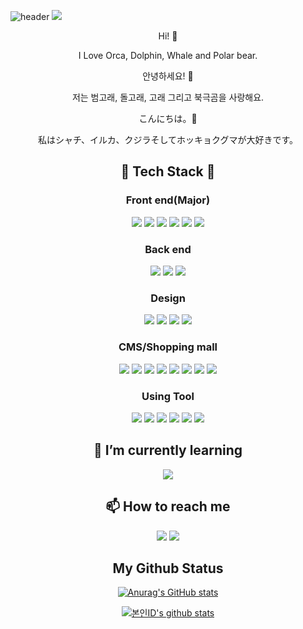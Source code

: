 ![header](https://capsule-render.vercel.app/api?type=waving&color=auto&height=300&section=header&text=LEE%20SAEWA&fontSize=90)
<img src="https://user-images.githubusercontent.com/97646713/184794965-66b06e0a-07d7-4a28-b821-5d5d3c480dfa.jpg">

<div align="center">
Hi! 👋

I Love Orca, Dolphin, Whale and Polar bear.

</div>

<div align="center">
안녕하세요! 👋

저는 범고래, 돌고래, 고래 그리고 북극곰을 사랑해요.

</div>

<div align="center">
こんにちは。👋

私はシャチ、イルカ、クジラそしてホッキョクグマが大好きです。

</div>

<h2 align="center">🔨 Tech Stack 🔨</h2>

<h3 align="center">Front end(Major)</h3>
<p align="center">
<img src="https://img.shields.io/badge/HTML5-E34F26?style=flat-square&logo=HTML5&logoColor=white"/>
<img src="https://img.shields.io/badge/CSS3-1572B6?style=flat-square&logo=CSS3&logoColor=white"/>
<img src="https://img.shields.io/badge/Sass-CC6699?style=flat-square&logo=Sass&logoColor=white"/>
<img src="https://img.shields.io/badge/JavaScript-F7DF1E?style=flat-square&logo=JavaScript&logoColor=black"/>
<img src="https://img.shields.io/badge/jQuery-0769AD?style=flat-square&logo=jQuery&logoColor=white"/>
<img src="https://img.shields.io/badge/Pug-A86454?style=flat-square&logo=Pug&logoColor=white"/>
</p>

<h3 align="center">Back end</h3>
<p align="center">
<img src="https://img.shields.io/badge/Node.js-339933?style=flat-square&logo=Node.js&logoColor=white"/>
<img src="https://img.shields.io/badge/Express-000000?style=flat-square&logo=Express&logoColor=white"/>
<img src="https://img.shields.io/badge/MongoDB-47A248?style=flat-square&logo=MongoDB&logoColor=white"/>
<!-- <img src="https://img.shields.io/badge/Webpack-8DD6F9?style=flat-square&logo=Webpack&logoColor=black"/>
<img src="https://img.shields.io/badge/WebRTC-333333?style=flat-square&logo=WebRTC&logoColor=white"/>
<img src="https://img.shields.io/badge/Socket.io-010101?style=flat-square&logo=Socket.io&logoColor=white"/> -->
</p>

<h3 align="center">Design</h3>
<p align="center">
<img src="https://img.shields.io/badge/Adobe Photoshop-31A8FF?style=flat-square&logo=Adobe Photoshop&logoColor=white"/>
<img src="https://img.shields.io/badge/Adobe Illustrator-FF9A00?style=flat-square&logo=Adobe Illustrator&logoColor=white"/>
<img src="https://img.shields.io/badge/Adobe XD-FF61F6?style=flat-square&logo=Adobe XD&logoColor=white"/>
<img src="https://img.shields.io/badge/Figma-F24E1E?style=flat-square&logo=Figma&logoColor=white"/>
</p>

<h3 align="center">CMS/Shopping mall</h3>
<p align="center">
<img src="https://img.shields.io/badge/Cafe24-146af0?style=flat-square&logoColor=white"/>
<img src="https://img.shields.io/badge/Rakuten-BF0000?style=flat-square&logo=Rakuten&logoColor=white"/>
<img src="https://img.shields.io/badge/Yahoo!-6001D2?style=flat-square&logo=Yahoo!&logoColor=white"/>
<img src="https://img.shields.io/badge/WordPress-21759B?style=flat-square&logo=WordPress&logoColor=white"/>
<img src="https://img.shields.io/badge/MakeShop-1e57dc?style=flat-square&logoColor=white"/>
<img src="https://img.shields.io/badge/ECCUBE-FECE2F?style=flat-square&logoColor=white"/>
<img src="https://img.shields.io/badge/futureshop-FF4B00?style=flat-square&logoColor=white"/>
<img src="https://img.shields.io/badge/auPAY market-eb5505?style=flat-square&logoColor=white"/>
</p>

<h3 align="center">Using Tool</h3>
<p align="center">
<img src="https://img.shields.io/badge/GitHub-181717?style=flat-square&logo=GitHub&logoColor=white"/>
<img src="https://img.shields.io/badge/Git-F05032?style=flat-square&logo=Git&logoColor=white"/>
<img src="https://img.shields.io/badge/Visual Studio Code-007ACC?style=flat-square&logo=Visual Studio Code&logoColor=white"/>
<img src="https://img.shields.io/badge/Adobe Brackets-FF0000?style=flat-square&logo=Adobe&logoColor=white"/>
<img src="https://img.shields.io/badge/Notion-000000?style=flat-square&logo=Notion&logoColor=white"/>
<img src="https://img.shields.io/badge/Windows-0078D6?style=flat-square&logo=Windows&logoColor=white"/>
</p>

<h2 align="center">🌱 I’m currently learning</h2>
<p align="center">
<img src="https://img.shields.io/badge/React-61DAFB?style=flat-square&logo=React&logoColor=white"/>
</p>

<h2 align="center">📫 How to reach me</h2>

<p align="center">
<a href="mailto:saewa0424@gmail.com"><img src="https://img.shields.io/badge/Gmail-EA4335?style=flat-square&logo=Gmail&logoColor=white"/></a>
<a href="http://swlee.pe.kr/"><img src="https://img.shields.io/badge/My Portfolio Site-DD0B78?style=flat-square&logo=Starship&logoColor=white"/></a>
</p>

<h2 align="center">My Github Status</h2>

<div align="center">

[![Anurag's GitHub stats](https://github-readme-stats.vercel.app/api?username=leesaewa&theme=react)](https://github.com/anuraghazra/github-readme-stats)

</div>

<div align="center">

[![본인ID's github stats](https://github-readme-stats.vercel.app/api/top-langs/?username=leesaewa&show_icons=true&hide_border=true&title_color=004386&icon_color=004386&layout=compact)](https://github.com/본인ID)

</div>

